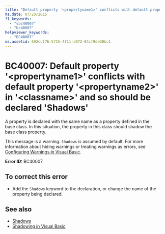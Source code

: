 ```yaml
---
title: "Default property '<propertyname1>' conflicts with default property '<propertyname2>' in '<classname>' and so should be declared 'Shadows'"
ms.date: 07/20/2015
f1_keywords:
  - "vbc40007"
  - "bc40007"
helpviewer_keywords:
  - "BC40007"
ms.assetid: 692ccf76-5715-4f11-a972-84cf9de30bc1
---
```

# BC40007: Default property '\<propertyname1>' conflicts with default property '\<propertyname2>' in '\<classname>' and so should be declared 'Shadows'

A property is declared with the same name as a property defined in the base class. In this situation, the property in this class should shadow the base class property.

 This message is a warning. `Shadows` is assumed by default. For more information about hiding warnings or treating warnings as errors, see [Configuring Warnings in Visual Basic](/visualstudio/ide/configuring-warnings-in-visual-basic).

 **Error ID:** BC40007

## To correct this error

- Add the `Shadows` keyword to the declaration, or change the name of the property being declared.

## See also

- [Shadows](../modifiers/shadows.md)
- [Shadowing in Visual Basic](../../programming-guide/language-features/declared-elements/shadowing.md)
